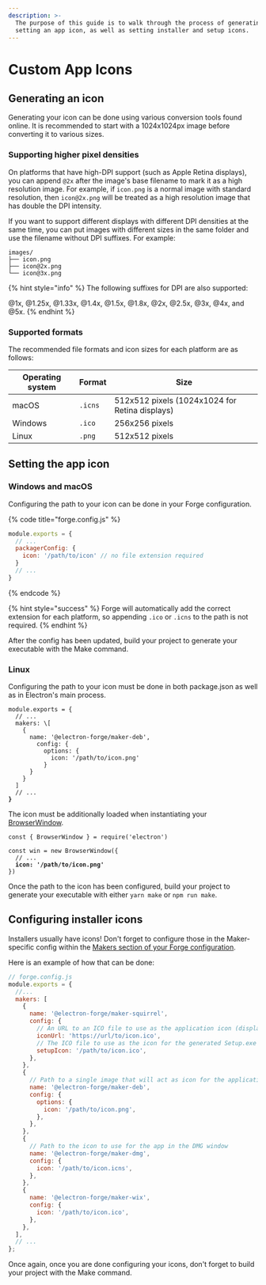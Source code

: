 ```yaml
---
description: >-
  The purpose of this guide is to walk through the process of generating and
  setting an app icon, as well as setting installer and setup icons.
---
```


# Custom App Icons

## Generating an icon

Generating your icon can be done using various conversion tools found online. It is recommended to start with a 1024x1024px image before converting it to various sizes.

### Supporting higher pixel densities

On platforms that have high-DPI support (such as Apple Retina displays), you can append `@2x` after the image's base filename to mark it as a high resolution image. For example, if `icon.png` is a normal image with standard resolution, then `icon@2x.png` will be treated as a high resolution image that has double the DPI intensity.

If you want to support different displays with different DPI densities at the same time, you can put images with different sizes in the same folder and use the filename without DPI suffixes. For example:

```text
images/
├── icon.png
├── icon@2x.png
└── icon@3x.png
```

{% hint style="info" %}
The following suffixes for DPI are also supported:

@1x, @1.25x, @1.33x, @1.4x, @1.5x, @1.8x, @2x, @2.5x, @3x, @4x, and @5x.
{% endhint %}

### Supported formats

The recommended file formats and icon sizes for each platform are as follows:

| Operating system | Format  | Size                                           |
| ---------------- | ------- | ---------------------------------------------- |
| macOS            | `.icns` | 512x512 pixels (1024x1024 for Retina displays) |
| Windows          | `.ico`  | 256x256 pixels                                 |
| Linux            | `.png`  | 512x512 pixels                                 |

## Setting the app icon

### Windows and macOS

Configuring the path to your icon can be done in your Forge configuration.

{% code title="forge.config.js" %}
```javascript
module.exports = {
  // ...
  packagerConfig: {
    icon: '/path/to/icon' // no file extension required
  }
  // ...
}
```
{% endcode %}

{% hint style="success" %}
Forge will automatically add the correct extension for each platform, so appending `.ico` or `.icns` to the path is not required.
{% endhint %}

After the config has been updated, build your project to generate your executable with the Make command.

### Linux

Configuring the path to your icon must be done in both package.json as well as in Electron's main process.

<pre class="language-javascript" data-title="forge.config.js"><code class="lang-javascript">module.exports = {
  // ...
  makers: \[
    {
      name: '@electron-forge/maker-deb',
        config: {
          options: {
            icon: '/path/to/icon.png'
          }
      }
    }
  ]
  // ...
<strong>}
</strong></code></pre>

The icon must be additionally loaded when instantiating your [BrowserWindow](https://www.electronjs.org/docs/latest/api/browser-window#new-browserwindowoptions).

<pre class="language-javascript" data-title="main.js (Main Process)"><code class="lang-javascript">const { BrowserWindow } = require('electron')

const win = new BrowserWindow({
  // ...
<strong>  icon: '/path/to/icon.png'
</strong>})
</code></pre>

Once the path to the icon has been configured, build your project to generate your executable with either `yarn make` or `npm run make`.

## Configuring installer icons

Installers usually have icons! Don't forget to configure those in the Maker-specific config within the [Makers section of your Forge configuration](https://www.electronforge.io/config/makers).

Here is an example of how that can be done:

```javascript
// forge.config.js
module.exports = {
  //...
  makers: [
    {
      name: '@electron-forge/maker-squirrel',
      config: {
        // An URL to an ICO file to use as the application icon (displayed in Control Panel > Programs and Features).
        iconUrl: 'https://url/to/icon.ico',
        // The ICO file to use as the icon for the generated Setup.exe
        setupIcon: '/path/to/icon.ico',
      },
    },
    {
      // Path to a single image that will act as icon for the application
      name: '@electron-forge/maker-deb',
      config: {
        options: {
          icon: '/path/to/icon.png',
        },
      },
    },
    {
      // Path to the icon to use for the app in the DMG window
      name: '@electron-forge/maker-dmg',
      config: {
        icon: '/path/to/icon.icns',
      },
    },
    {
      name: '@electron-forge/maker-wix',
      config: {
        icon: '/path/to/icon.ico',
      },
    },
  ],
  // ...
};

```

Once again, once you are done configuring your icons, don't forget to build your project with the Make command.
